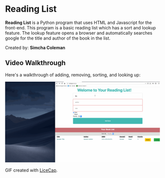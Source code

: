 # Reading List

**Reading List** is a Python program that uses HTML and Javascript for the front-end. This program is a basic reading list which has a sort and lookup feature. The lookup feature opens a browser and automatically searches google for the title and author of the book in the list.

Created by: **Simcha Coleman**

## Video Walkthrough

Here's a walkthrough of adding, removing, sorting, and looking up:

<img src='walkthroughGif.gif' title='Video Walkthrough' width='' alt='Video Walkthrough' />

GIF created with [LiceCap](http://www.cockos.com/licecap/).
